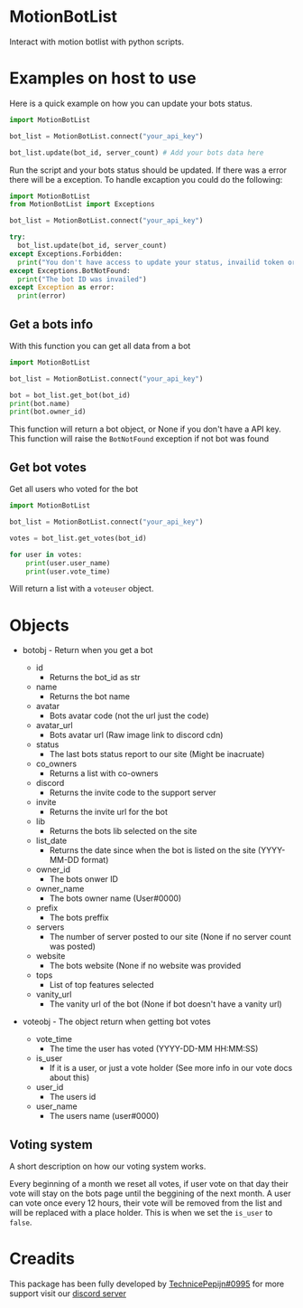 # MotionBotList
Interact with motion botlist with python scripts.

# Examples on host to use
Here is a quick example on how you can update your bots status.
```py
import MotionBotList

bot_list = MotionBotList.connect("your_api_key")

bot_list.update(bot_id, server_count) # Add your bots data here
```
Run the script and your bots status should be updated. If there was a error there will be a exception. To handle excaption you could do the following:
```py
import MotionBotList
from MotionBotList import Exceptions

bot_list = MotionBotList.connect("your_api_key")

try:
  bot_list.update(bot_id, server_count)
except Exceptions.Forbidden:
  print("You don't have access to update your status, invailid token or wrong bot")
except Exceptions.BotNotFound:
  print("The bot ID was invailed")
except Exception as error:
  print(error)
```
## Get a bots info
With this function you can get all data from a bot
```py
import MotionBotList

bot_list = MotionBotList.connect("your_api_key")

bot = bot_list.get_bot(bot_id)
print(bot.name)
print(bot.owner_id)
```
This function will return a bot object, or None if you don't have a API key. This function will raise the `BotNotFound` exception if not bot was found
## Get bot votes
Get all users who voted for the bot
```py
import MotionBotList

bot_list = MotionBotList.connect("your_api_key")

votes = bot_list.get_votes(bot_id)

for user in votes:
    print(user.user_name)
    print(user.vote_time)
```
Will return a list with a `voteuser` object.


# Objects
* botobj - Return when you get a bot
  
    - id
        * Returns the bot_id as str
    - name
        * Returns the bot name
    - avatar
        * Bots avatar code (not the url just the code)
    - avatar_url
        * Bots avatar url (Raw image link to discord cdn)
    - status
        * The last bots status report to our site (Might be inacruate)
    - co_owners
        * Returns a list with co-owners
    - discord
        * Returns the invite code to the support server
    - invite
        * Returns the invite url for the bot
    - lib
        * Returns the bots lib selected on the site
    - list_date
        * Returns the date since when the bot is listed on the site (YYYY-MM-DD format)
    - owner_id
        * The bots onwer ID
    - owner_name
        * The bots owner name (User#0000)
    - prefix
        * The bots preffix
    - servers
        * The number of server posted to our site (None if no server count was posted)
    - website
        * The bots website (None if no website was provided
    - tops
        * List of top features selected
    - vanity_url  
        * The vanity url of the bot (None if bot doesn't have a vanity url)
 
* voteobj - The object return when getting bot votes
    - vote_time
        * The time the user has voted (YYYY-DD-MM HH:MM:SS)
    - is_user
        * If it is a user, or just a vote holder (See more info in our vote docs about this)
    - user_id
        * The users id
    - user_name
        * The users name (user#0000)


## Voting system
A short description on how our voting system works.

Every beginning of a month we reset all votes, if user vote on that day their vote will stay on the bots page until the beggining of the next month. A user can vote once every 12 hours, their vote will be removed from the list and will be replaced with a place holder. This is when we set the `is_user` to `false`.

# Creadits
This package has been fully developed by [TechnicePepijn#0995](https://github.com/technicpepijn) for more support visit our [discord server](https://discord.com/invite/6vuGsPM) 
